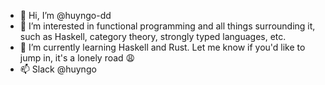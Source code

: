 - 👋 Hi, I’m @huyngo-dd
- 👀 I’m interested in functional programming and all things surrounding it, such as Haskell, category theory, strongly typed languages, etc.
- 🌱 I’m currently learning Haskell and Rust. Let me know if you'd like to jump in, it's a lonely road 😩
- 📫 Slack @huyngo

<!---
huyngo-dd/huyngo-dd is a ✨ special ✨ repository because its `README.md` (this file) appears on your GitHub profile.
You can click the Preview link to take a look at your changes.
--->
